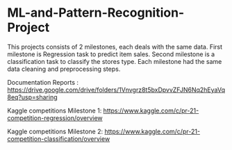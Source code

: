 # ML-and-Pattern-Recognition-Project
This projects consists of 2 milestones, each deals with the same data. First milestone is Regression task to predict item sales. Second milestone is a classification task to classify the stores type. Each milestone had the same data cleaning and preprocessing steps.

Documentation Reports : https://drive.google.com/drive/folders/1Vnvgrz8t5bxDpvvZFJN6Nq2hEyaVq8eq?usp=sharing

Kaggle competitions Milestone 1: https://www.kaggle.com/c/pr-21-competition-regression/overview

Kaggle competitions Milestone 2: https://www.kaggle.com/c/pr-21-competition-classification/overview
